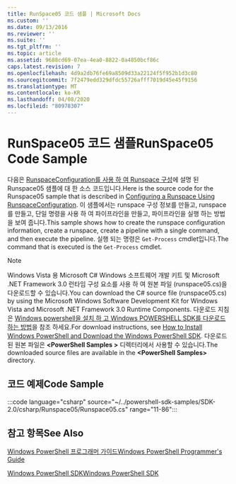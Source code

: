 ```yaml
---
title: RunSpace05 코드 샘플 | Microsoft Docs
ms.custom: ''
ms.date: 09/13/2016
ms.reviewer: ''
ms.suite: ''
ms.tgt_pltfrm: ''
ms.topic: article
ms.assetid: 9688cd69-07ea-4ea0-8822-0a4850bcf86c
caps.latest.revision: 7
ms.openlocfilehash: 4d9a2db76fe69a8509d33a22124f5f952b1d3c80
ms.sourcegitcommit: 7f2479edd329dfdc55726afff7019d45e45f9156
ms.translationtype: MT
ms.contentlocale: ko-KR
ms.lasthandoff: 04/08/2020
ms.locfileid: "80978307"
---
```

# <a name="runspace05-code-sample"></a><span data-ttu-id="8c3fd-102">RunSpace05 코드 샘플</span><span class="sxs-lookup"><span data-stu-id="8c3fd-102">RunSpace05 Code Sample</span></span>

<span data-ttu-id="8c3fd-103">다음은 [RunspaceConfiguration를 사용 하 여 Runspace 구성](https://msdn.microsoft.com/42681d19-2d05-4975-befd-afb1990e79b2)에 설명 된 Runspace05 샘플에 대 한 소스 코드입니다.</span><span class="sxs-lookup"><span data-stu-id="8c3fd-103">Here is the source code for the Runspace05 sample that is described in [Configuring a Runspace Using RunspaceConfiguration](https://msdn.microsoft.com/42681d19-2d05-4975-befd-afb1990e79b2).</span></span>
<span data-ttu-id="8c3fd-104">이 샘플에서는 runspace 구성 정보를 만들고, runspace를 만들고, 단일 명령을 사용 하 여 파이프라인을 만들고, 파이프라인을 실행 하는 방법을 보여 줍니다.</span><span class="sxs-lookup"><span data-stu-id="8c3fd-104">This sample shows how to create the runspace configuration information, create a runspace, create a pipeline with a single command, and then execute the pipeline.</span></span> <span data-ttu-id="8c3fd-105">실행 되는 명령은 `Get-Process` cmdlet입니다.</span><span class="sxs-lookup"><span data-stu-id="8c3fd-105">The command that is executed is the `Get-Process` cmdlet.</span></span>

> [!NOTE]
> <span data-ttu-id="8c3fd-106">Windows Vista 용 Microsoft C# Windows 소프트웨어 개발 키트 및 Microsoft .NET Framework 3.0 런타임 구성 요소를 사용 하 여 원본 파일 (runspace05.cs)을 다운로드할 수 있습니다.</span><span class="sxs-lookup"><span data-stu-id="8c3fd-106">You can download the C# source file (runspace05.cs) by using the Microsoft Windows Software Development Kit for Windows Vista and Microsoft .NET Framework 3.0 Runtime Components.</span></span> <span data-ttu-id="8c3fd-107">다운로드 지침은 [Windows powershell을 설치 하 고 Windows POWERSHELL SDK를 다운로드 하는 방법](/powershell/scripting/developer/installing-the-windows-powershell-sdk)을 참조 하세요.</span><span class="sxs-lookup"><span data-stu-id="8c3fd-107">For download instructions, see [How to Install Windows PowerShell and Download the Windows PowerShell SDK](/powershell/scripting/developer/installing-the-windows-powershell-sdk).</span></span>
> <span data-ttu-id="8c3fd-108">다운로드 된 원본 파일은 **\<PowerShell Samples >** 디렉터리에서 사용할 수 있습니다.</span><span class="sxs-lookup"><span data-stu-id="8c3fd-108">The downloaded source files are available in the **\<PowerShell Samples>** directory.</span></span>

## <a name="code-sample"></a><span data-ttu-id="8c3fd-109">코드 예제</span><span class="sxs-lookup"><span data-stu-id="8c3fd-109">Code Sample</span></span>

:::code language="csharp" source="~/../powershell-sdk-samples/SDK-2.0/csharp/Runspace05/Runspace05.cs" range="11-86":::

## <a name="see-also"></a><span data-ttu-id="8c3fd-110">참고 항목</span><span class="sxs-lookup"><span data-stu-id="8c3fd-110">See Also</span></span>

[<span data-ttu-id="8c3fd-111">Windows PowerShell 프로그래머 가이드</span><span class="sxs-lookup"><span data-stu-id="8c3fd-111">Windows PowerShell Programmer's Guide</span></span>](./windows-powershell-programmer-s-guide.md)

[<span data-ttu-id="8c3fd-112">Windows PowerShell SDK</span><span class="sxs-lookup"><span data-stu-id="8c3fd-112">Windows PowerShell SDK</span></span>](../windows-powershell-reference.md)
